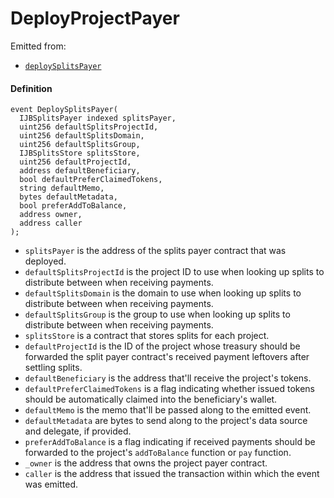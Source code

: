 # DeployProjectPayer

Emitted from:

* [`deploySplitsPayer`](/dev/api/v3/contracts/or-utilities/jbetherc20splitspayerdeployer/write/deploysplitspayer.md)

#### Definition

```
event DeploySplitsPayer(
  IJBSplitsPayer indexed splitsPayer,
  uint256 defaultSplitsProjectId,
  uint256 defaultSplitsDomain,
  uint256 defaultSplitsGroup,
  IJBSplitsStore splitsStore,
  uint256 defaultProjectId,
  address defaultBeneficiary,
  bool defaultPreferClaimedTokens,
  string defaultMemo,
  bytes defaultMetadata,
  bool preferAddToBalance,
  address owner,
  address caller
);
```

* `splitsPayer` is the address of the splits payer contract that was deployed. 
* `defaultSplitsProjectId` is the project ID to use when looking up splits to distribute between when receiving payments. 
* `defaultSplitsDomain` is the domain to use when looking up splits to distribute between when receiving payments. 
* `defaultSplitsGroup` is the group to use when looking up splits to distribute between when receiving payments. 
* `splitsStore` is a contract that stores splits for each project.
* `defaultProjectId` is the ID of the project whose treasury should be forwarded the split payer contract's received payment leftovers after settling splits.
* `defaultBeneficiary` is the address that'll receive the project's tokens.
* `defaultPreferClaimedTokens` is a flag indicating whether issued tokens should be automatically claimed into the beneficiary's wallet.
* `defaultMemo` is the memo that'll be passed along to the emitted event.
* `defaultMetadata` are bytes to send along to the project's data source and delegate, if provided.
* `preferAddToBalance` is a flag indicating if received payments should be forwarded to the project's `addToBalance` function or `pay` function. 
* `_owner` is the address that owns the project payer contract.
* `caller` is the address that issued the transaction within which the event was emitted.
